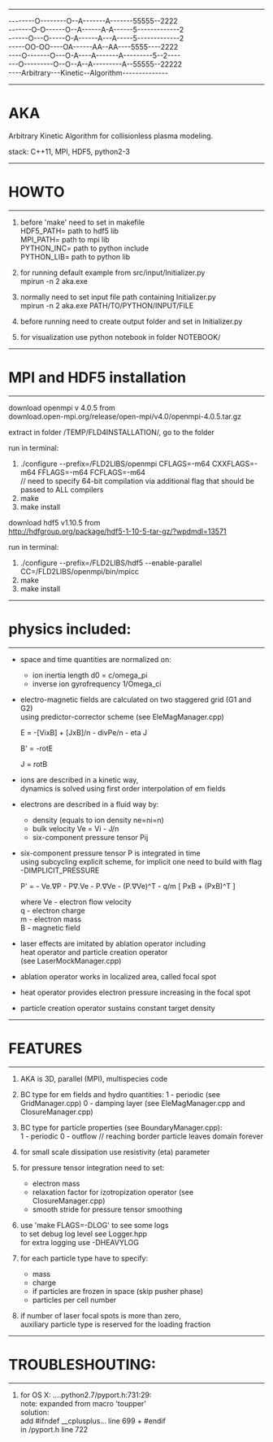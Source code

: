 
________________________________________________
--------O--------O--A-------A-------55555--2222    
-------O-O------O--A------A-A------5-------------2  
------O---O-----O-A------A---A-----5-------------2  
-----OO-OO----OA------AA--AA----5555----2222    
----O-------O---O-A----A-------A---------5--2----    
---O---------O--O--A--A---------A--55555--22222  
----Arbitrary---Kinetic--Algorithm--------------
________________________________________________

# AKA
 Arbitrary Kinetic Algorithm 
 for collisionless plasma modeling.

 stack: C++11, MPI, HDF5, python2-3

_______________________
#       HOWTO
_______________________
1. before 'make' need to set in makefile    
    HDF5_PATH= path to hdf5 lib    
    MPI_PATH= path to mpi lib     
    PYTHON_INC= path to python include   
    PYTHON_LIB= path to python lib   

2. for running default example from src/input/Initializer.py    
    mpirun -n 2 aka.exe   

3. normally need to set input file path containing Initializer.py     
    mpirun -n 2 aka.exe PATH/TO/PYTHON/INPUT/FILE   

4. before running need to create output folder and set in Initializer.py    

5. for visualization use python notebook in folder NOTEBOOK/    

___________________________________
#     MPI and HDF5 installation
___________________________________

download openmpi v 4.0.5 from    
download.open-mpi.org/release/open-mpi/v4.0/openmpi-4.0.5.tar.gz   

extract in folder /TEMP/FLD4INSTALLATION/, go to the folder   

run in terminal:    
1. ./configure --prefix=/FLD2LIBS/openmpi CFLAGS=-m64 CXXFLAGS=-m64 FFLAGS=-m64 FCFLAGS=-m64   
// need to specify 64-bit compilation via additional flag that should be passed to ALL compilers   
2. make   
3. make install   

download hdf5 v1.10.5 from    
http://hdfgroup.org/package/hdf5-1-10-5-tar-gz/?wpdmdl=13571    

run in terminal:   
1. ./configure --prefix=/FLD2LIBS/hdf5 --enable-parallel CC=/FLD2LIBS/openmpi/bin/mpicc   
2. make   
3. make install   


_______________________
# physics included:
_______________________   
* space and time quantities are normalized on:  
  - ion inertia length d0 = c/omega_pi  
  - inverse ion gyrofrequency 1/Omega_ci  

* electro-magnetic fields are calculated on two staggered grid (G1 and G2)  
  using predictor-corrector scheme (see EleMagManager.cpp)  

  E = -[VixB] + [JxB]/n - divPe/n - eta J   

  B' = -rotE  

  J = rotB  

* ions are described in a kinetic way,   
  dynamics is solved using first order interpolation of em fields  

* electrons are described in a fluid way by:   
  - density (equals to ion density ne=ni=n)   
  - bulk velocity Ve = Vi - J/n  
  - six-component pressure tensor Pij  

* six-component pressure tensor P is integrated in time   
  using subcycling explicit scheme, 
  for implicit one need to build with flag -DIMPLICIT_PRESSURE

  P' = - Ve.∇P - P∇.Ve - P.∇Ve - (P.∇Ve)^T - q/m [ PxB + (PxB)^T ]   

  where Ve - electron flow velocity  
        q - electron charge    
        m - electron mass   
        B - magnetic field   
 
* laser effects are imitated by ablation operator including  
  heat operator and particle creation operator   
  (see LaserMockManager.cpp)  

* ablation operator works in localized area, called focal spot  

* heat operator provides electron pressure increasing in the focal spot  

* particle creation operator sustains constant target density   



_______________________
#     FEATURES
_______________________
1. AKA is 3D, parallel (MPI), multispecies code 

2. BC type for em fields and hydro quantities: 
   1 - periodic (see GridManager.cpp)
   0 - damping layer (see EleMagManager.cpp and ClosureManager.cpp)

3. BC type for particle properties (see BoundaryManager.cpp):  
   1 - periodic 
   0 - outflow // reaching border particle leaves domain forever

4. for small scale dissipation use resistivity (eta) parameter

5. for pressure tensor integration need to set:   
   * electron mass   
   * relaxation factor for izotropization operator (see ClosureManager.cpp)     
   * smooth stride for pressure tensor smoothing    

6. use 'make FLAGS=-DLOG' to  see some logs    
   to set debug log level see Logger.hpp   
   for extra logging use -DHEAVYLOG    

7. for each particle type have to specify:   
   * mass   
   * charge   
   * if particles are frozen in space (skip pusher phase)  
   * particles per cell number   

8. if number of laser focal spots is more than zero,      
   auxiliary particle type is reserved for the loading fraction 


_______________________
#   TROUBLESHOUTING:
_______________________
1.  for OS X: ....python2.7/pyport.h:731:29:   
    note: expanded from macro 'toupper'    
    solution:     
    add #ifndef __cplusplus... line 699 + #endif    
    in /pyport.h line 722    


